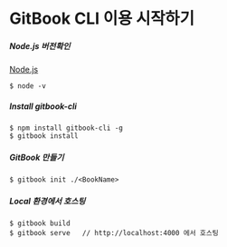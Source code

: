 ﻿# GitBook CLI 이용 시작하기

##### Node.js 버전확인
[Node.js](https://nodejs.org)
```
$ node -v
```

##### Install gitbook-cli
```
$ npm install gitbook-cli -g
$ gitbook install
```

##### GitBook 만들기
```
$ gitbook init ./<BookName>
```

##### Local 환경에서 호스팅
```
$ gitbook build
$ gitbook serve   // http://localhost:4000 에서 호스팅
```